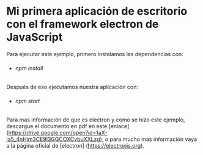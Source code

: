 # Mi primera aplicación de escritorio con el framework electron de JavaScript

Para ejecutar este ejemplo, primero instalamos las dependencias con:
* ###### npm install

Después de eso ejecutamos nuestra aplicación con:
* ###### npm start

Para mas información de que es electron y como se hizo este ejemplo, descargue el documento en pdf en este [enlace] (https://drive.google.com/open?id=1aX-ja5_4nHim3CE9l3GGCOXCvbuXXLzg), o para mucho mas información vaya a la página oficial de [electron] (https://electronjs.org).
